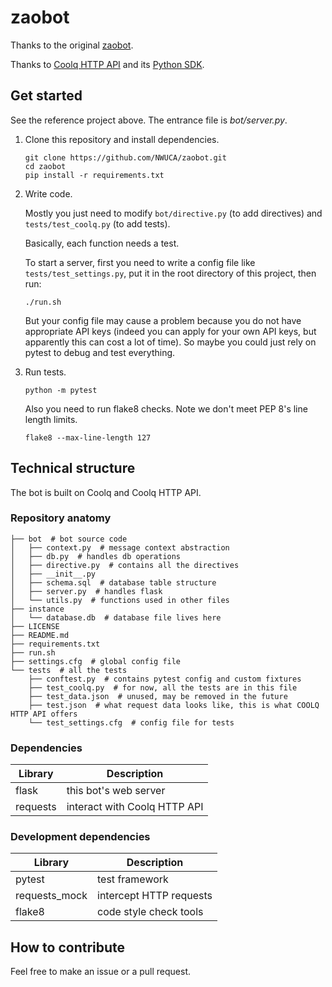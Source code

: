 # zaobot

Thanks to the original [zaobot](https://github.com/huiyiqun/zaobot).

Thanks to [Coolq HTTP API](https://github.com/richardchien/coolq-http-api) 
and its [Python SDK](https://github.com/cqmoe/python-cqhttp).

## Get started
See the reference project above.
The entrance file is *bot/server.py*.

1. Clone this repository and install dependencies.
    ```shell script
    git clone https://github.com/NWUCA/zaobot.git
    cd zaobot
    pip install -r requirements.txt
    ```
   
2. Write code.

    Mostly you just need to modify `bot/directive.py` (to add directives) and `tests/test_coolq.py` (to add tests).
    
    Basically, each function needs a test.
    
    To start a server, first you need to write a config file like `tests/test_settings.py`, put it in the root 
    directory of this project, then run:
    ```shell script
    ./run.sh
    ```
   But your config file may cause a problem because you do not have appropriate API keys (indeed you can apply
   for your own API keys, but apparently this can cost a lot of time). So maybe you could just rely on pytest
   to debug and test everything.
   
3. Run tests.
    ```shell script
    python -m pytest
    ```
    Also you need to run flake8 checks. Note we don't meet PEP 8's line length limits.
    ```shell script
    flake8 --max-line-length 127
    ```

## Technical structure
The bot is built on Coolq and Coolq HTTP API.

### Repository anatomy
```
├── bot  # bot source code
│   ├── context.py  # message context abstraction
│   ├── db.py  # handles db operations
│   ├── directive.py  # contains all the directives
│   ├── __init__.py
│   ├── schema.sql  # database table structure
│   ├── server.py  # handles flask
│   └── utils.py  # functions used in other files
├── instance
│   └── database.db  # database file lives here
├── LICENSE
├── README.md
├── requirements.txt
├── run.sh
├── settings.cfg  # global config file
└── tests  # all the tests
    ├── conftest.py  # contains pytest config and custom fixtures
    ├── test_coolq.py  # for now, all the tests are in this file
    ├── test_data.json  # unused, may be removed in the future
    ├── test.json  # what request data looks like, this is what COOLQ HTTP API offers
    └── test_settings.cfg  # config file for tests
```

### Dependencies
| Library | Description|
| ------- |  --------  |
|flask| this bot's web server|
|requests| interact with Coolq HTTP API|

### Development dependencies
| Library | Description|
| ------- |  --------  |
|pytest| test framework|
|requests_mock| intercept HTTP requests|
|flake8| code style check tools|

## How to contribute
Feel free to make an issue or a pull request.